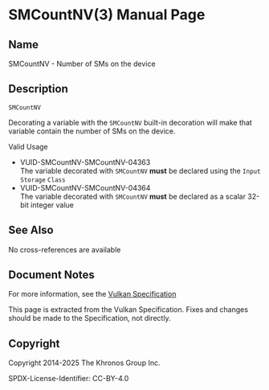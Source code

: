 # SMCountNV(3) Manual Page

## Name

SMCountNV - Number of SMs on the device



## [](#_description)Description

`SMCountNV`

Decorating a variable with the `SMCountNV` built-in decoration will make that variable contain the number of SMs on the device.

Valid Usage

- [](#VUID-SMCountNV-SMCountNV-04363)VUID-SMCountNV-SMCountNV-04363  
  The variable decorated with `SMCountNV` **must** be declared using the `Input` `Storage` `Class`
- [](#VUID-SMCountNV-SMCountNV-04364)VUID-SMCountNV-SMCountNV-04364  
  The variable decorated with `SMCountNV` **must** be declared as a scalar 32-bit integer value

## [](#_see_also)See Also

No cross-references are available

## [](#_document_notes)Document Notes

For more information, see the [Vulkan Specification](https://registry.khronos.org/vulkan/specs/latest/html/vkspec.html#SMCountNV)

This page is extracted from the Vulkan Specification. Fixes and changes should be made to the Specification, not directly.

## [](#_copyright)Copyright

Copyright 2014-2025 The Khronos Group Inc.

SPDX-License-Identifier: CC-BY-4.0